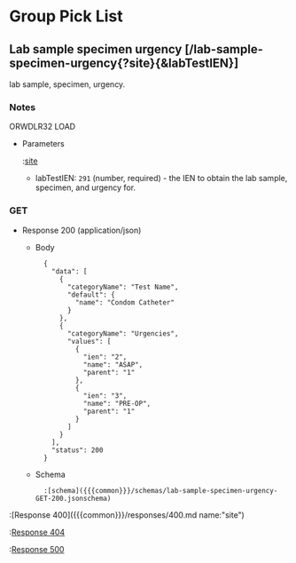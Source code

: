 # Group Pick List

## Lab sample specimen urgency [/lab-sample-specimen-urgency{?site}{&labTestIEN}]

lab sample, specimen, urgency.

### Notes

ORWDLR32 LOAD

+ Parameters

    :[site]({{{common}}}/parameters/site.md)

    + labTestIEN: `291` (number, required) - the IEN to obtain the lab sample, specimen, and urgency for.

### GET

+ Response 200 (application/json)

    + Body

            {
              "data": [
                {
                  "categoryName": "Test Name",
                  "default": {
                    "name": "Condom Catheter"
                  }
                },
                {
                  "categoryName": "Urgencies",
                  "values": [
                    {
                      "ien": "2",
                      "name": "ASAP",
                      "parent": "1"
                    },
                    {
                      "ien": "3",
                      "name": "PRE-OP",
                      "parent": "1"
                    }
                  ]
                }
              ],
              "status": 200
            }

    + Schema

            :[schema]({{{common}}}/schemas/lab-sample-specimen-urgency-GET-200.jsonschema)

:[Response 400]({{{common}}}/responses/400.md name:"site")

:[Response 404]({{{common}}}/responses/404.md)

:[Response 500]({{{common}}}/responses/500.md)


